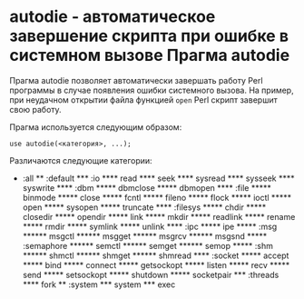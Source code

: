autodie - автоматическое завершение скрипта при ошибке в системном вызове
Прагма autodie
==============

Прагма autodie позволяет автоматически завершать работу Perl программы в случае появления ошибки системного вызова. На пример, при неудачном открытии файла функцией `open` Perl скрипт завершит свою работу.

Прагма используется следующим образом:

    use autodie(<категория>, ...);

Различаются следующие категории:

* :all
** :default
*** :io
**** read
**** seek
**** sysread
**** sysseek
**** syswrite
**** :dbm
***** dbmclose
***** dbmopen
**** :file
***** binmode
***** close
***** fcntl
***** fileno
***** flock
***** ioctl
***** open
***** sysopen
***** truncate
**** :filesys
***** chdir
***** closedir
***** opendir
***** link
***** mkdir
***** readlink
***** rename
***** rmdir
***** symlink
***** unlink
**** :ipc
***** ipe
***** :msg
****** msgctl
****** msgget
****** msgrcv
****** msgsnd
***** :semaphore
****** semctl
****** semget
****** semop
***** :shm
****** shmctl
****** shmget
****** shmread
**** :socket
***** accept
***** bind
***** connect
***** getsockopt
***** listen
***** recv
***** send
***** setsockopt
***** shutdown
***** socketpair
*** :threads
**** fork
** :system
*** system
*** exec
